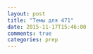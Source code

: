 ```yaml
---
layout: post
title: "Темы для 471"
date: 2015-11-17T15:46:00
comments: true
categories: prep
---
```


